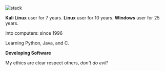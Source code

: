 ![stack](https://stackexchange.com/users/flair/4562341.png)

**Kali Linux** user for 7 years. 
**Linux** user for 10 years. 
**Windows** user for 25 years. 

Into computers: since 1996

Learning Python, Java, and C.

**Developing Software**


My ethics are clear respect others, *don't do evil!*
